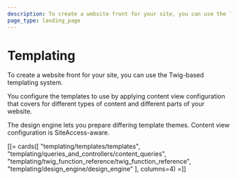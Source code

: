 ```yaml
---
description: To create a website front for your site, you can use the Twig-based templating system. You configure the templates to use by applying content view configuration that covers for different types of content and different parts of your website.
page_type: landing_page
---
```


# Templating

To create a website front for your site, you can use the Twig-based templating system.

You configure the templates to use by applying content view configuration
that covers for different types of content and different parts of your website.

The design engine lets you prepare differing template themes.
Content view configuration is SiteAccess-aware.

[[= cards([
    "templating/templates/templates",
    "templating/queries_and_controllers/content_queries",
    "templating/twig_function_reference/twig_function_reference",
    "templating/design_engine/design_engine"
], columns=4) =]]
